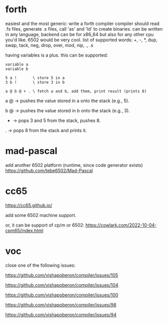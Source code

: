 # forth

easiest and the most generic: write a forth compiler
compiler should read .fs files, generate .s files, call 'as' and 'ld' to create binaries.
can be written in any language, backend can be for x86_64 but also for any other cpu you'd like. 6502 would be very cool.
list of supported words: +, -, *, dup, swap, tack, neg, drop, over, mod, nip, ., .s

having variables is a plus. this can be supported:

```
variable a
variable b

5 a !       \ store 5 in a
3 b !       \ store 3 in b

a @ b @ + . \ fetch a and b, add them, print result (prints 8)
```

a @ → pushes the value stored in a onto the stack (e.g., 5).

b @ → pushes the value stored in b onto the stack (e.g., 3).

+ → pops 3 and 5 from the stack, pushes 8.

. → pops 8 from the stack and prints it.



# mad-pascal

add another 6502 platform (runtime, since code generator exists)
https://github.com/tebe6502/Mad-Pascal

# cc65
https://cc65.github.io/

add some 6502 machine support.

or, it can be support of cp/m or 6502: https://cowlark.com/2022-10-04-cpm65/index.html



# voc

close one of the following issues:

https://github.com/vishapoberon/compiler/issues/105

https://github.com/vishapoberon/compiler/issues/104

https://github.com/vishapoberon/compiler/issues/100

https://github.com/vishapoberon/compiler/issues/98

https://github.com/vishapoberon/compiler/issues/94



